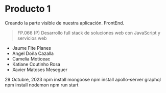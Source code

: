 
# Producto 1
Creando la parte visible de nuestra aplicación. FrontEnd.
> FP.066 (P) Desarrollo full stack de soluciones web con JavaScript y servicios web

* Jaume Fite Planes
* Angel Doña Cazalla
* Camelia Moticeac
* Katiane Coutinho Rosa
* Xavier Matoses Meseguer

29 Octubre, 2023
 npm install mongoose
 npm install apollo-server graphql
 npm install nodemon
 npm run start